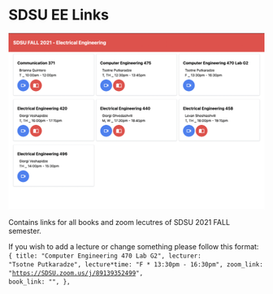 # SDSU EE Links

![Overview](overview.png)

Contains links for all books and zoom lecutres
of SDSU 2021 FALL semester.

If you wish to add a lecture or change something please follow this format:
<code>
{
title: "Computer Engineering 470 Lab G2",
lecturer: "Tsotne Putkaradze",
lecture*time: "F * 13:30pm - 16:30pm",
zoom_link: "https://SDSU.zoom.us/j/89139352499",
book_link: "",
},
</code>
